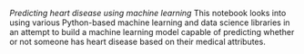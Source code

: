 *Predicting heart disease using machine learning*
This notebook looks into using various Python-based machine learning and data science libraries in an attempt to build a machine learning model capable of predicting whether or not someone has heart disease based on their medical attributes.
